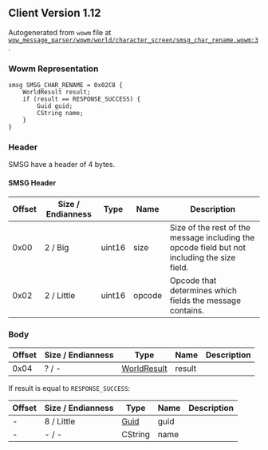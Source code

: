 ## Client Version 1.12

Autogenerated from `wowm` file at [`wow_message_parser/wowm/world/character_screen/smsg_char_rename.wowm:3`](https://github.com/gtker/wow_messages/tree/main/wow_message_parser/wowm/world/character_screen/smsg_char_rename.wowm#L3).

### Wowm Representation
```rust,ignore
smsg SMSG_CHAR_RENAME = 0x02C8 {
    WorldResult result;
    if (result == RESPONSE_SUCCESS) {
        Guid guid;
        CString name;
    }
}
```
### Header
SMSG have a header of 4 bytes.

#### SMSG Header
| Offset | Size / Endianness | Type   | Name   | Description |
| ------ | ----------------- | ------ | ------ | ----------- |
| 0x00   | 2 / Big           | uint16 | size   | Size of the rest of the message including the opcode field but not including the size field.|
| 0x02   | 2 / Little        | uint16 | opcode | Opcode that determines which fields the message contains.|
### Body
| Offset | Size / Endianness | Type | Name | Description |
| ------ | ----------------- | ---- | ---- | ----------- |
| 0x04 | ? / - | [WorldResult](worldresult.md) | result |  |

If result is equal to `RESPONSE_SUCCESS`:

| Offset | Size / Endianness | Type | Name | Description |
| ------ | ----------------- | ---- | ---- | ----------- |
| - | 8 / Little | [Guid](../spec/packed-guid.md) | guid |  |
| - | - / - | CString | name |  |
